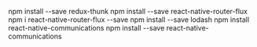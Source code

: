 npm install --save redux-thunk
npm install --save react-native-router-flux
npm i react-native-router-flux --save
 npm install --save lodash
 npm install react-native-communications
 npm install --save react-native-communications
 